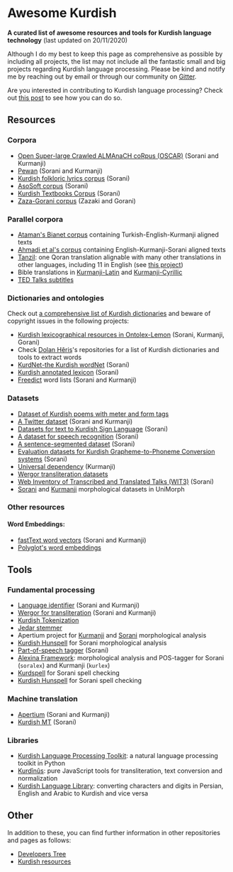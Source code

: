 # Awesome Kurdish

**A curated list of awesome resources and tools for Kurdish language technology** (last updated on 20/11/2020)

Although I do my best to keep this page as comprehensive as possible by including all projects, the list may not include all the fantastic small and big projects regarding Kurdish language processing. Please be kind and notify me by reaching out by email or through our community on [Gitter](https://gitter.im/KurdishNLP/community).

Are you interested in contributing to Kurdish language processing? Check out [this post](https://sinaahmadi.github.io/klpt/about/contributing/) to see how you can do so.

## Resources

### Corpora

- [Open Super-large Crawled ALMAnaCH coRpus (OSCAR)](https://oscar-corpus.com/) (Sorani and Kurmanji)
- [Pewan](https://sinaahmadi.github.io/resources/pewan.html) (Sorani and Kurmanji)
- [Kurdish folkloric lyrics corpus](https://github.com/KurdishBLARK/KurdishLyricsCorpus) (Sorani)
- [AsoSoft corpus](https://github.com/AsoSoft/AsoSoft-Text-Corpus) (Sorani)
- [Kurdish Textbooks Corpus](https://github.com/KurdishBLARK/KTC) (Sorani)
- [Zaza-Gorani corpus](https://github.com/sinaahmadi/ZazaGoraniCorpus) (Zazaki and Gorani)

### Parallel corpora

- [Ataman's Bianet corpus](http://opus.nlpl.eu/Bianet.php) containing Turkish-English-Kurmanji aligned texts
- [Ahmadi et al's corpus](https://github.com/KurdishBLARK/InterdialectCorpus) containing English-Kurmanji-Sorani aligned texts
- [Tanzil](http://opus.nlpl.eu/Tanzil.php): one Qoran translation alignable with many other translations in other languages, including 11 in English (see [this project](https://github.com/sinaahmadi/KurdishMT))
- Bible translations in [Kurmanji-Latin](http://ibtrussia.org/en/projects?id=KKD) and [Kurmanji-Cyrillic](http://ibtrussia.org/en/media?id=KKD/cyrl&panel=text)
- [TED Talks subtitles](https://production-blue.amara.org/en/)

### Dictionaries and ontologies
Check out [a comprehensive list of Kurdish dictionaries](https://sinaahmadi.github.io/posts/list-of-kurdish-dictionaries.html) and beware of copyright issues in the following projects:

- [Kurdish lexicographical resources in Ontolex-Lemon](https://github.com/KurdishBLARK/KurdishLex) (Sorani, Kurmanji, Gorani)
- Check [Dolan Hêriş](https://github.com/dolanskurd?tab=repositories)'s repositories for a list of Kurdish dictionaries and tools to extract words
- [KurdNet-the Kurdish wordNet](https://sinaahmadi.github.io/resources/kurdnet.html) (Sorani)
- [Kurdish annotated lexicon](https://github.com/sinaahmadi/KurdishHunspell/blob/main/ckb/ckb-Arab.dic) (Sorani)
- [Freedict](https://freedict.org/downloads/) word lists (Sorani and Kurmanji)

### Datasets

- [Dataset of Kurdish poems with meter and form tags](https://github.com/AsoSoft/Vejinbooks-Poem-Dataset)
- [A Twitter dataset](https://github.com/ftkurt/kurdish-twitter-data) (Sorani and Kurmanji)
- [Datasets for text to Kurdish Sign Language](https://github.com/KurdishBLARK/KurdishSignLanguage) (Sorani)
- [A dataset for speech recognition](https://github.com/KurdishBLARK/BD-4SK-ASR) (Sorani)
- [A sentence-segmented dataset](https://github.com/KurdishBLARK/KTC-Segmented) (Sorani)
- [Evaluation datasets for Kurdish Grapheme-to-Phoneme Conversion systems](https://github.com/AsoSoft/Kurdish-G2P-dataset) (Sorani)
- [Universal dependency](https://github.com/UniversalDependencies/UD_Kurmanji-MG) (Kurmanji)
- [Wergor transliteration datasets](https://github.com/sinaahmadi/wergor)
- [Web Inventory of Transcribed and Translated Talks (WIT3)](https://wit3.fbk.eu/) (Sorani)
- [Sorani](https://github.com/unimorph/ckb) and [Kurmanji](https://github.com/unimorph/kmr) morphological datasets in UniMorph


### Other resources

#### Word Embeddings:

- [fastText word vectors](https://fasttext.cc/docs/en/crawl-vectors.html) (Sorani and Kurmanji)
- [Polyglot's word embeddings](https://polyglot.readthedocs.io/en/latest/Embeddings.html)


## Tools

### Fundamental processing

- [Language identifier](https://github.com/DanielJDufour/language-detector) (Sorani and Kurmanji)
- [Wergor for transliteration](https://github.com/sinaahmadi/wergor) (Sorani and Kurmanji)
- [Kurdish Tokenization](https://github.com/sinaahmadi/KurdishTokenization)
- [Jedar stemmer](https://github.com/klpp/codes/tree/master/stemming)
- Apertium project for [Kurmanji](https://github.com/apertium/apertium-kmr) and [Sorani](https://github.com/apertium/apertium-ckb) morphological analysis
- [Kurdish Hunspell](https://github.com/sinaahmadi/KurdishHunspell) for Sorani morphological analysis
- [Part-of-speech tagger](https://github.com/sinaahmadi/KurdishPOSTagger) (Sorani)
- [Alexina Framework](https://gforge.inria.fr/projects/alexina/): morphological analysis and POS-tagger for Sorani (`soralex`) and Kurmanji (`kurlex`)
- [Kurdspell](https://github.com/Kurdspell/Kurdspell) for Sorani spell checking
- [Kurdish Hunspell](https://github.com/sinaahmadi/KurdishHunspell) for Sorani spell checking

### Machine translation
- [Apertium](https://github.com/apertium) (Sorani and Kurmanji)
- [Kurdish MT](https://github.com/sinaahmadi/KurdishMT) (Sorani)

### Libraries

- [Kurdish Language Processing Toolkit](https://github.com/sinaahmadi/klpt): a natural language processing toolkit in Python
- [Kurdînûs](https://github.com/aso-mehmudi/kurdinus): pure JavaScript tools for transliteration, text conversion and normalization
- [Kurdish Language Library](): converting characters and digits in Persian, English and Arabic to Kurdish and vice versa

## Other
In addition to these, you can find further information in other repositories and pages as follows:

- [Developers Tree](https://devs.krd/)
- [Kurdish resources](https://github.com/DevelopersTree/KurdishResources)
